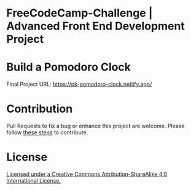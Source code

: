 # FreeCodeCamp-Challenge | Advanced Front End Development Project

# Build a Pomodoro Clock

Final Project URL: https://pk-pomodoro-clock.netlify.app/

# Contribution

Pull Requests to fix a bug or enhance this project are welcome. Please follow [these steps](CONTRIBUTING.md) to contribute.

# License

[Licensed under a Creative Commons Attribution-ShareAlike 4.0 International License.](https://creativecommons.org/licenses/by-sa/4.0/)
